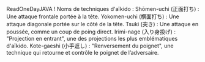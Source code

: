 ReadOneDayJAVA !
Noms de techniques d'aïkido :
Shōmen-uchi (正面打ち) : Une attaque frontale portée à la tête.
Yokomen-uchi (横面打ち) : Une attaque diagonale portée sur le côté de la tête.
Tsuki (突き) : Une attaque en poussée, comme un coup de poing direct.
Irimi-nage (入り身投げ) : "Projection en entrant", une des projections les plus emblématiques d'aïkido.
Kote-gaeshi (小手返し) : "Renversement du poignet", une technique qui retourne et contrôle le poignet de l’adversaire.
